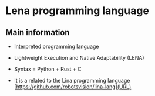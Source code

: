 # Lena programming language

## Main information

* Interpreted programming language

* Lightweight Execution and Native Adaptability (LENA)

* Syntax = Python + Rust + C

* It is a related to the Lina programming language [https://github.com/robotsvision/lina-lang](URL)

